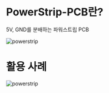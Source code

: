 # PowerStrip-PCB란?
5V, GND를 분배하는 파워스트립 PCB

![powerstrip](https://blogfiles.pstatic.net/MjAxOTA1MDRfMjUg/MDAxNTU2OTU5MTcyOTcz.wD7HmKz5oOkINGg_BnMsqgk-U8bbR_5xcLqS7Hfvskwg.aD2D3lxkSFa8l9rP59gVuj6tfqgsg8bZrGOIh7I1u_Ig.JPEG.zzeromin/powerstrip01.jpg)

# 활용 사례

![powerstrip](https://blogfiles.pstatic.net/MjAxOTA1MDRfMTg1/MDAxNTU2OTU5MTcyOTgy.uEDA1BP9xr1IbgeWOYBS0hgBqHTwY1TeEFxpxEpI5VEg.X7JiBb7fZbMJaJzIYqiH42rhIC940yF-MLoU1NAW4Mgg.JPEG.zzeromin/powerstrip02.jpg)
